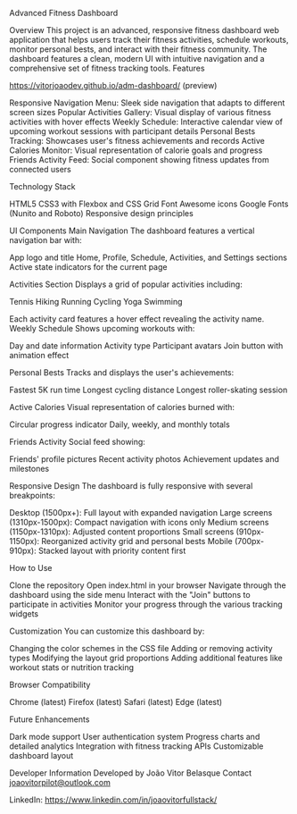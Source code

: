 Advanced Fitness Dashboard

Overview
This project is an advanced, responsive fitness dashboard web application that helps users track their fitness activities, schedule workouts, monitor personal bests, and interact with their fitness community. The dashboard features a clean, modern UI with intuitive navigation and a comprehensive set of fitness tracking tools.
Features

https://vitorjoaodev.github.io/adm-dashboard/ (preview)

Responsive Navigation Menu: Sleek side navigation that adapts to different screen sizes
Popular Activities Gallery: Visual display of various fitness activities with hover effects
Weekly Schedule: Interactive calendar view of upcoming workout sessions with participant details
Personal Bests Tracking: Showcases user's fitness achievements and records
Active Calories Monitor: Visual representation of calorie goals and progress
Friends Activity Feed: Social component showing fitness updates from connected users

Technology Stack

HTML5
CSS3 with Flexbox and CSS Grid
Font Awesome icons
Google Fonts (Nunito and Roboto)
Responsive design principles

UI Components
Main Navigation
The dashboard features a vertical navigation bar with:

App logo and title
Home, Profile, Schedule, Activities, and Settings sections
Active state indicators for the current page

Activities Section
Displays a grid of popular activities including:

Tennis
Hiking
Running
Cycling
Yoga
Swimming

Each activity card features a hover effect revealing the activity name.
Weekly Schedule
Shows upcoming workouts with:

Day and date information
Activity type
Participant avatars
Join button with animation effect

Personal Bests
Tracks and displays the user's achievements:

Fastest 5K run time
Longest cycling distance
Longest roller-skating session

Active Calories
Visual representation of calories burned with:

Circular progress indicator
Daily, weekly, and monthly totals

Friends Activity
Social feed showing:

Friends' profile pictures
Recent activity photos
Achievement updates and milestones

Responsive Design
The dashboard is fully responsive with several breakpoints:

Desktop (1500px+): Full layout with expanded navigation
Large screens (1310px-1500px): Compact navigation with icons only
Medium screens (1150px-1310px): Adjusted content proportions
Small screens (910px-1150px): Reorganized activity grid and personal bests
Mobile (700px-910px): Stacked layout with priority content first

How to Use

Clone the repository
Open index.html in your browser
Navigate through the dashboard using the side menu
Interact with the "Join" buttons to participate in activities
Monitor your progress through the various tracking widgets

Customization
You can customize this dashboard by:

Changing the color schemes in the CSS file
Adding or removing activity types
Modifying the layout grid proportions
Adding additional features like workout stats or nutrition tracking

Browser Compatibility

Chrome (latest)
Firefox (latest)
Safari (latest)
Edge (latest)

Future Enhancements

Dark mode support
User authentication system
Progress charts and detailed analytics
Integration with fitness tracking APIs
Customizable dashboard layout

Developer Information
Developed by João Vitor Belasque
Contact
joaovitorpilot@outlook.com

LinkedIn: https://www.linkedin.com/in/joaovitorfullstack/
